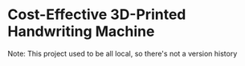 # Cost-Effective 3D-Printed Handwriting Machine

Note: This project used to be all local, so there's not a version history


